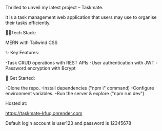 Thrilled to unveil my latest project – Taskmate.

It is a task management web application that users may use to organise their tasks efficiently.

👨‍💻Tech Stack: 

MERN with Tailwind CSS

✨ Key Features:

-Task CRUD operations with REST APIs
-User authentication with JWT
-Password encryption with Bcrypt

🚀 Get Started:

-Clone the repo.
-Install dependencies ("npm i" command)
-Configure environment variables.
-Run the server & explore ("npm run dev")

Hosted at:

https://taskmate-kfuq.onrender.com

Default login account is user123 and password is 12345678

